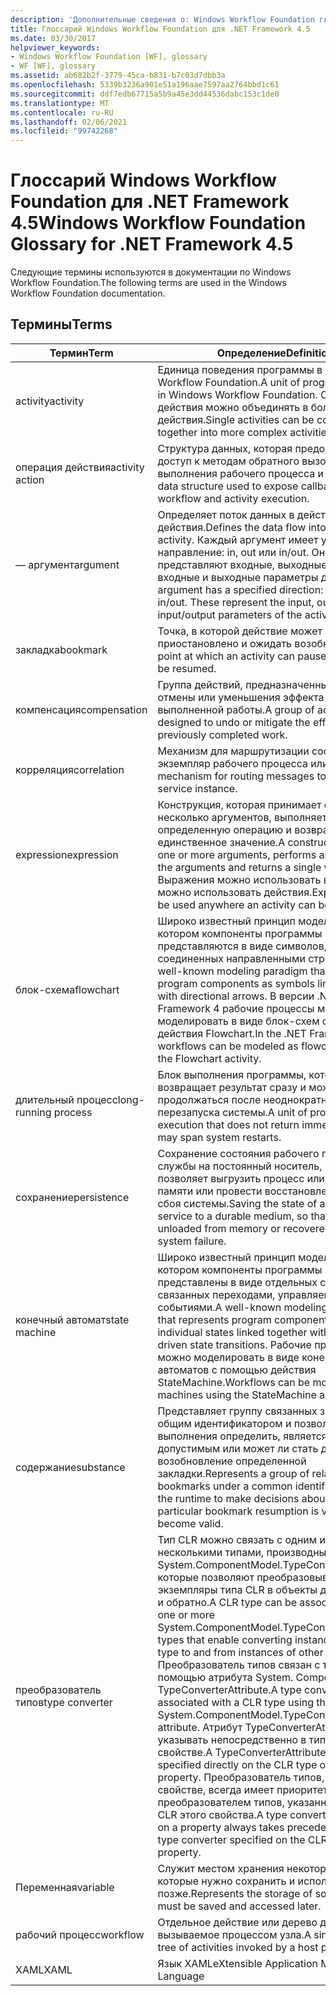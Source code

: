 ```yaml
---
description: 'Дополнительные сведения о: Windows Workflow Foundation глоссарий для платформа .NET Framework 4,5'
title: Глоссарий Windows Workflow Foundation для .NET Framework 4.5
ms.date: 03/30/2017
helpviewer_keywords:
- Windows Workflow Foundation [WF], glossary
- WF [WF], glossary
ms.assetid: ab682b2f-3779-45ca-b831-b7c03d7dbb3a
ms.openlocfilehash: 5339b3236a901e51a196aae7597aa2764bbd1c61
ms.sourcegitcommit: ddf7edb67715a5b9a45e3dd44536dabc153c1de0
ms.translationtype: MT
ms.contentlocale: ru-RU
ms.lasthandoff: 02/06/2021
ms.locfileid: "99742268"
---
```

# <a name="windows-workflow-foundation-glossary-for-net-framework-45"></a><span data-ttu-id="61ae5-103">Глоссарий Windows Workflow Foundation для .NET Framework 4.5</span><span class="sxs-lookup"><span data-stu-id="61ae5-103">Windows Workflow Foundation Glossary for .NET Framework 4.5</span></span>

<span data-ttu-id="61ae5-104">Следующие термины используются в документации по Windows Workflow Foundation.</span><span class="sxs-lookup"><span data-stu-id="61ae5-104">The following terms are used in the Windows Workflow Foundation documentation.</span></span>

## <a name="terms"></a><span data-ttu-id="61ae5-105">Термины</span><span class="sxs-lookup"><span data-stu-id="61ae5-105">Terms</span></span>

|<span data-ttu-id="61ae5-106">Термин</span><span class="sxs-lookup"><span data-stu-id="61ae5-106">Term</span></span>|<span data-ttu-id="61ae5-107">Определение</span><span class="sxs-lookup"><span data-stu-id="61ae5-107">Definition</span></span>|
|----------|----------------|
|<span data-ttu-id="61ae5-108">activity</span><span class="sxs-lookup"><span data-stu-id="61ae5-108">activity</span></span>|<span data-ttu-id="61ae5-109">Единица поведения программы в Windows Workflow Foundation.</span><span class="sxs-lookup"><span data-stu-id="61ae5-109">A unit of program behavior in Windows Workflow Foundation.</span></span> <span data-ttu-id="61ae5-110">Одиночные действия можно объединять в более сложные действия.</span><span class="sxs-lookup"><span data-stu-id="61ae5-110">Single activities can be composed together into more complex activities.</span></span>|
|<span data-ttu-id="61ae5-111">операция действия</span><span class="sxs-lookup"><span data-stu-id="61ae5-111">activity action</span></span>|<span data-ttu-id="61ae5-112">Структура данных, которая предоставляет доступ к методам обратного вызова для выполнения рабочего процесса и действия.</span><span class="sxs-lookup"><span data-stu-id="61ae5-112">A data structure used to expose callbacks for workflow and activity execution.</span></span>|
|<span data-ttu-id="61ae5-113">— аргумент</span><span class="sxs-lookup"><span data-stu-id="61ae5-113">argument</span></span>|<span data-ttu-id="61ae5-114">Определяет поток данных в действие и из действия.</span><span class="sxs-lookup"><span data-stu-id="61ae5-114">Defines the data flow into and out of an activity.</span></span> <span data-ttu-id="61ae5-115">Каждый аргумент имеет указанное направление: in, out или in/out. Они представляют входные, выходные данные и входные и выходные параметры действия.</span><span class="sxs-lookup"><span data-stu-id="61ae5-115">Each argument has a specified direction: in, out, or in/out. These represent the input, output, and input/output parameters of the activity.</span></span>|
|<span data-ttu-id="61ae5-116">закладка</span><span class="sxs-lookup"><span data-stu-id="61ae5-116">bookmark</span></span>|<span data-ttu-id="61ae5-117">Точка, в которой действие может быть приостановлено и ожидать возобновления.</span><span class="sxs-lookup"><span data-stu-id="61ae5-117">The point at which an activity can pause and wait to be resumed.</span></span>|
|<span data-ttu-id="61ae5-118">компенсация</span><span class="sxs-lookup"><span data-stu-id="61ae5-118">compensation</span></span>|<span data-ttu-id="61ae5-119">Группа действий, предназначенных для отмены или уменьшения эффекта ранее выполненной работы.</span><span class="sxs-lookup"><span data-stu-id="61ae5-119">A group of actions designed to undo or mitigate the effect of previously completed work.</span></span>|
|<span data-ttu-id="61ae5-120">корреляция</span><span class="sxs-lookup"><span data-stu-id="61ae5-120">correlation</span></span>|<span data-ttu-id="61ae5-121">Механизм для маршрутизации сообщений в экземпляр рабочего процесса или службы.</span><span class="sxs-lookup"><span data-stu-id="61ae5-121">The mechanism for routing messages to a workflow or service instance.</span></span>|
|<span data-ttu-id="61ae5-122">expression</span><span class="sxs-lookup"><span data-stu-id="61ae5-122">expression</span></span>|<span data-ttu-id="61ae5-123">Конструкция, которая принимает один или несколько аргументов, выполняет с ними определенную операцию и возвращает единственное значение.</span><span class="sxs-lookup"><span data-stu-id="61ae5-123">A construct that takes in one or more arguments, performs an operation on the arguments and returns a single value.</span></span> <span data-ttu-id="61ae5-124">Выражения можно использовать везде, где можно использовать действия.</span><span class="sxs-lookup"><span data-stu-id="61ae5-124">Expressions can be used anywhere an activity can be used.</span></span>|
|<span data-ttu-id="61ae5-125">блок-схема</span><span class="sxs-lookup"><span data-stu-id="61ae5-125">flowchart</span></span>|<span data-ttu-id="61ae5-126">Широко известный принцип моделирования, в котором компоненты программы представляются в виде символов, соединенных направленными стрелками.</span><span class="sxs-lookup"><span data-stu-id="61ae5-126">A well-known modeling paradigm that represents program components as symbols linked together with directional arrows.</span></span>  <span data-ttu-id="61ae5-127">В версии .NET Framework 4 рабочие процессы можно моделировать в виде блок-схем с помощью действия Flowchart.</span><span class="sxs-lookup"><span data-stu-id="61ae5-127">In the .NET Framework 4, workflows can be modeled as flowcharts using the Flowchart activity.</span></span>|
|<span data-ttu-id="61ae5-128">длительный процесс</span><span class="sxs-lookup"><span data-stu-id="61ae5-128">long-running process</span></span>|<span data-ttu-id="61ae5-129">Блок выполнения программы, который не возвращает результат сразу и может продолжаться после неоднократного перезапуска системы.</span><span class="sxs-lookup"><span data-stu-id="61ae5-129">A unit of program execution that does not return immediately and may span system restarts.</span></span>|
|<span data-ttu-id="61ae5-130">сохранение</span><span class="sxs-lookup"><span data-stu-id="61ae5-130">persistence</span></span>|<span data-ttu-id="61ae5-131">Сохранение состояния рабочего процесса или службы на постоянный носитель, что позволяет выгрузить процесс или службу из памяти или провести восстановление после сбоя системы.</span><span class="sxs-lookup"><span data-stu-id="61ae5-131">Saving the state of a workflow or service to a durable medium, so that it can be unloaded from memory or recovered after a system failure.</span></span>|
|<span data-ttu-id="61ae5-132">конечный автомат</span><span class="sxs-lookup"><span data-stu-id="61ae5-132">state machine</span></span>|<span data-ttu-id="61ae5-133">Широко известный принцип моделирования, в котором компоненты программы представлены в виде отдельных состояний, связанных переходами, управляемыми событиями.</span><span class="sxs-lookup"><span data-stu-id="61ae5-133">A well-known modeling paradigm that represents program components as individual states linked together with event-driven state transitions.</span></span>  <span data-ttu-id="61ae5-134">Рабочие процессы можно моделировать в виде конечных автоматов с помощью действия StateMachine.</span><span class="sxs-lookup"><span data-stu-id="61ae5-134">Workflows can be modeled as state machines using the StateMachine activity.</span></span>|
|<span data-ttu-id="61ae5-135">содержание</span><span class="sxs-lookup"><span data-stu-id="61ae5-135">substance</span></span>|<span data-ttu-id="61ae5-136">Представляет группу связанных закладок с общим идентификатором и позволяет среде выполнения определить, является ли допустимым или может ли стать допустимым возобновление определенной закладки.</span><span class="sxs-lookup"><span data-stu-id="61ae5-136">Represents a group of related bookmarks under a common identifier and allows the runtime to make decisions about whether a particular bookmark resumption is valid or may become valid.</span></span>|
|<span data-ttu-id="61ae5-137">преобразователь типов</span><span class="sxs-lookup"><span data-stu-id="61ae5-137">type converter</span></span>|<span data-ttu-id="61ae5-138">Тип CLR можно связать с одним или несколькими типами, производными от System.ComponentModel.TypeConverter, которые позволяют преобразовывать экземпляры типа CLR в объекты других типов и обратно.</span><span class="sxs-lookup"><span data-stu-id="61ae5-138">A CLR type can be associated with one or more System.ComponentModel.TypeConverter derived types that enable converting instances of the CLR type to and from instances of other types.</span></span> <span data-ttu-id="61ae5-139">Преобразователь типов связан с типом CLR с помощью атрибута System. ComponentModel. TypeConverterAttribute.</span><span class="sxs-lookup"><span data-stu-id="61ae5-139">A type converter is associated with a CLR type using the System.ComponentModel.TypeConverterAttribute attribute.</span></span>  <span data-ttu-id="61ae5-140">Атрибут TypeConverterAttribute можно указывать непосредственно в типе CLR или в свойстве.</span><span class="sxs-lookup"><span data-stu-id="61ae5-140">A TypeConverterAttribute can be specified directly on the CLR type or on a property.</span></span> <span data-ttu-id="61ae5-141">Преобразователь типов, указанный в свойстве, всегда имеет приоритет над преобразователем типов, указанным в типе CLR этого свойства.</span><span class="sxs-lookup"><span data-stu-id="61ae5-141">A type converter specified on a property always takes precedence over a type converter specified on the CLR type of the property.</span></span>|
|<span data-ttu-id="61ae5-142">Переменная</span><span class="sxs-lookup"><span data-stu-id="61ae5-142">variable</span></span>|<span data-ttu-id="61ae5-143">Служит местом хранения некоторых данных, которые нужно сохранить и использовать позже.</span><span class="sxs-lookup"><span data-stu-id="61ae5-143">Represents the storage of some data that must be saved and accessed later.</span></span>|
|<span data-ttu-id="61ae5-144">рабочий процесс</span><span class="sxs-lookup"><span data-stu-id="61ae5-144">workflow</span></span>|<span data-ttu-id="61ae5-145">Отдельное действие или дерево действий, вызываемое процессом узла.</span><span class="sxs-lookup"><span data-stu-id="61ae5-145">A single activity or tree of activities invoked by a host process.</span></span>|
|<span data-ttu-id="61ae5-146">XAML</span><span class="sxs-lookup"><span data-stu-id="61ae5-146">XAML</span></span>|<span data-ttu-id="61ae5-147">Язык XAML</span><span class="sxs-lookup"><span data-stu-id="61ae5-147">eXtensible Application Markup Language</span></span>|

